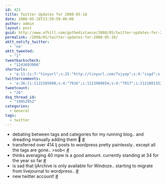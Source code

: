 ```yaml
---
id: 421
title: Twitter Updates for 2008-05-18
date: 2008-05-18T23:59:59-06:00
author: admin
layout: post
guid: http://www.afhill.com/gothedistance/2008/05/twitter-updates-for-2008-05-18/
permalink: /2008/05/twitter-updates-for-2008-05-18/
aktt_notify_twitter:
  - 'no'
aktt_tweeted:
  - "1"
tweetbackscheck:
  - "1243693906"
shorturls:
  - 'a:11:{s:7:"tinyurl";s:25:"http://tinyurl.com/7sjyop";s:4:"isgd";s:17:"http://is.gd/g3VZ";s:5:"bitly";s:18:"http://bit.ly/X82J";s:5:"snipr";s:22:"http://snipr.com/a55qr";s:5:"snurl";s:22:"http://snurl.com/a55qr";s:7:"snipurl";s:24:"http://snipurl.com/a55qr";s:4:"trim";s:17:"http://tr.im/8599";s:5:"adjix";s:207:"(10 Jan 2008 temporary restriction: API requires valid partnerID or partnerEmail key in request. Contact us if this affects you.) Invalid Adjix request. API documentation @ http://web.adjix.com/AdjixAPI.html";s:4:"advu";s:203:"(10 Jan 2008 temporary restriction: API requires valid partnerID or partnerEmail key in request. Contact us if this affects you.) Invalid Adjix request. API documentation @ http://web.ad.vu/AdjixAPI.html";s:4:"zima";s:15:"This is a test.";s:9:"permalink";s:75:"http://www.afhill.com/gothedistance/2008/05/twitter-updates-for-2008-05-18/";}'
twittercomments:
  - 'a:26:{i:1122165698;s:4:"7916";i:1121968654;s:4:"7917";i:1121801352;s:4:"7918";i:1121759860;s:4:"7919";i:1121254703;s:4:"7920";i:1121128227;s:4:"7921";i:1121074437;s:4:"7922";i:1833678800;s:5:"17044";i:1833531856;s:5:"17045";i:1833478926;s:7:"retweet";i:1833478749;s:5:"17046";i:1833455750;s:5:"17047";i:1833406648;s:5:"17048";i:1833329947;s:5:"17049";i:1832575589;s:5:"17050";i:1831384327;s:5:"17051";i:1856920479;s:5:"17137";i:1856855497;s:5:"17138";i:1856536647;s:5:"17139";i:1971648162;s:7:"retweet";i:1970823916;s:5:"17557";i:1970223211;s:5:"17558";i:1969338962;s:5:"17559";i:1969161686;s:5:"17560";i:1968722482;s:5:"17561";i:1968604837;s:7:"retweet";}'
tweetcount:
  - "26"
dsq_thread_id:
  - "19952952"
categories:
  - General
tags:
  - twitter
---
```

<ul class="aktt_tweet_digest">
  <li>
    debating between tags and categories for my running blog.. and dreading manually adding them 🙁 <a href="http://twitter.com/afhill262/statuses/814406187">#</a>
  </li>
  <li>
    transferred over 414 lj posts to wordpress pretty painlessly.. except all the tags are gone.. >sob< <a href="http://twitter.com/afhill262/statuses/814379383">#</a>
  </li>
  <li>
    thinks averaging 40 mpw is a good amount. currently standing at 34 for the year so far <a href="http://twitter.com/afhill262/statuses/814363018">#</a>
  </li>
  <li>
    is sad that ljArchive is only available for Windoze.. starting to migrate from livejournal to wordpress.. <a href="http://twitter.com/afhill262/statuses/814356846">#</a>
  </li>
  <li>
    new twitter account! <a href="http://twitter.com/afhill262/statuses/814325289">#</a>
  </li>
</ul>